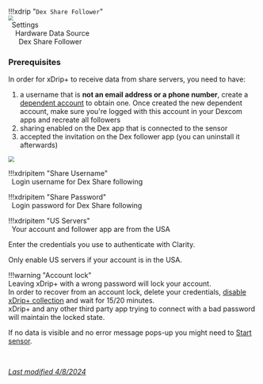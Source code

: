 !!!xdrip "`Dex Share Follower`"  
    <img src="../../images/hamburger_menu.png" style="zoom:60%;" />  
    &ensp;Settings  
    &emsp;Hardware Data Source  
    &ensp;&emsp;Dex Share Follower

### Prerequisites

In order for xDrip+ to receive data from share servers, you need to have:

1. a username that is **not an email address or a phone number**, create a [dependent account](https://www.dexcom.com/faqs/how-do-i-create-a-dependent-account) to obtain one. Once created the new dependent account, make sure you're logged with this account in your Dexcom apps and recreate all followers
2. sharing enabled on the Dex app that is connected to the sensor
3. accepted the invitation on the Dex follower app (you can uninstall it afterwards)

<img src="../images/M-S-HDS-DexSh1.png" style="zoom:75%;" />

!!!xdripitem "Share  Username"  
    &ensp;Login username for Dex Share following

!!!xdripitem "Share Password"  
    &ensp;Login password for Dex Share following

!!!xdripitem "US Servers"  
    &ensp;Your account and follower app are from the USA

Enter the credentials you use to authenticate with Clarity.

Only enable US servers if your account is in the USA.

!!!warning "Account lock"  
    Leaving xDrip+ with a wrong password will lock your account.  
    In order to recover from an account lock, delete your credentials, [disable xDrip+ collection](../datasource/#changing-data-source) and wait for 15/20 minutes.  
    xDrip+ and any other third party app trying to connect with a bad password will maintain the locked state.

If no data is visible and no error message pops-up you might need to [Start sensor](../../use/startsensor/#followers-and-companion-apps).

</br>

[*Last modified 4/8/2024*](https://github.com/NightscoutFoundation/xDrip/releases/tag/2024.08.02)
